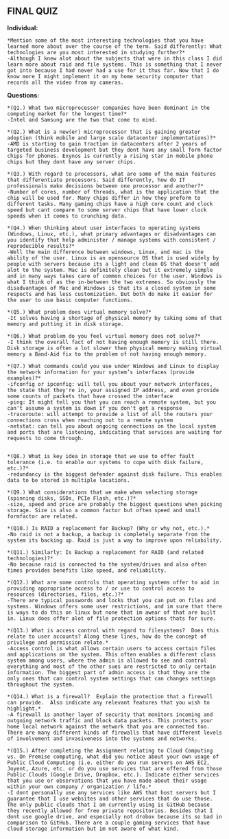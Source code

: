 ## FINAL QUIZ

  __Individual:__

    *Mention some of the most interesting technologies that you have learned more about over the course of the term. Said differently: What technologies are you most interested in studying further?*
    -Although I knew alot about the subjects that were in this class I did learn more about raid and file systems. This is something that I never got into because I had never had a use for it thus far. Now that I do know more I might implement it on my home security computer that records all the video from my cameras.

  __Questions:__

    *(Q1.) What two microprocessor companies have been dominant in the computing market for the longest time?*
    -Intel and Samsung are the two that come to mind.

    *(Q2.) What is a new(er) microprocessor that is gaining greater adoption (think mobile and large scale datacenter implementations)?*
    -AMD is starting to gain traction in datacenters after 2 years of targeted business development but they dont have any small form factor chips for phones. Exynos is currently a rising star in mobile phone chips but they dont have any server chips.

    *(Q3.) With regard to processors, what are some of the main features that differentiate processors. Said differently, how do IT professionals make decisions between one processor and another?*
    -Number of cores, number of threads, what is the application that the chip will be used for. Many chips differ in how they preform to different tasks. Many gaming chips have a high core count and clock speed but cant compare to some server chips that have lower clock speeds when it comes to crunching data.

    *(Q4.) When thinking about user interfaces to operating systems (Windows, Linux, etc.), what primary advantages or disadvantages can you identify that help administer / manage systems with consistent / reproducible results?*
    -Well the main difference between windows, Linux, and mac is the ability of the user. Linux is an opensource OS that is used widely by people with servers because its a light and clean OS that doesn't add alot to the system. Mac is definitely clean but it extremely simple and in many ways takes care of common choices for the user. Windows is what I think of as the in-between the two extremes. So obviously the disadvantages of Mac and Windows is that its a closed system in some respects and has less customization. But both do make it easier for the user to use basic computer functions.

    *(Q5.) What problem does virtual memory solve?*
    -It solves having a shortage of physical memory by taking some of that memory and putting it in disk storage.

    *(Q6.) What problem do you feel virtual memory does not solve?*
    -I think the overall fact of not having enough memory is still there. Disk storage is often a lot slower then physical memory making virtual memory a Band-Aid fix to the problem of not having enough memory.

    *(Q7.) What commands could you use under Windows and Linux to display the network information for your system’s interfaces (provide examples)?*
    -ifconfig or ipconfig: will tell you about your network interfaces, the state that they're in, your assigned IP address, and even provide some counts of packets that have crossed the interface
    -ping: It might tell you that you can reach a remote system, but you can't assume a system is down if you don't get a response
    -traceroute: will attempt to provide a list of all the routers your connections cross when reaching out to a remote system
    -netstat: can tell you about ongoing connections on the local system and ports that are listening, indicating that services are waiting for requests to come through.


    *(Q8.) What is key idea in storage that we use to offer fault tolerance (i.e. to enable our systems to cope with disk failure, etc.)?*
    -redundancy is the biggest defender against disk failure. This enables data to be stored in multiple locations.

    *(Q9.) What considerations that we make when selecting storage (spinning disks, SSDs, PCIe Flash, etc.)?*
    -size, speed and price are probably the biggest questions when picking storage. Size is also a common factor but often speed and small formfactor are related.

    *(Q10.) Is RAID a replacement for Backup? (Why or why not, etc.).*
    -No raid is not a backup, a backup is completely separate from the system its backing up. Raid is just a way to improve upon reliability.

    *(Q11.) Similarly: Is Backup a replacement for RAID (and related technologies)?*
    -No because raid is connected to the system/drives and also often times provides benefits like speed, and reliability.

    *(Q12.) What are some controls that operating systems offer to aid in providing appropriate access to / or use to control access to resources (directories, files, etc.)?*
    -There are typical passwords and locks that you can put on files and systems. Windows offers some user restrictions, and im sure that there is ways to do this on linux but none that im awear of that are built in. Linux does offer alot of file protection options thats for sure.

    *(Q13.) What is access control with regard to filesystems?  Does this relate to user accounts? Along these lines, how do the concept of privilege and permission relate.*
    -Access control is what allows certain users to access certain files and applications on the system. This often enables a different class system among users, where the admin is allowed to see and control everything and most of the other sues are restricted to only certain information. The biggest part of admin access is that they are the only ones that can control system settings that can changes settings throughout the system.

    *(Q14.) What is a firewall?  Explain the protection that a firewall can provide.  Also indicate any relevant features that you wish to highlight.*
    -A firewall is another layer of security that monitors incoming and outgoing network traffic and block data packets. This protects your home local network against the network that you are connected too. There are many different kinds of firewalls that have different levels of involvement and invasiveness into the systems and networks.

    *(Q15.) After completing the Assignment relating to Cloud Computing vs. On Premise computing, what did you notice about your own usage of Public Cloud Computing (i.e. either do you run servers on AWS EC2, Joyent, Azure, etc. or do you use services that are offered from those Public Clouds (Google Drive, Dropbox, etc.). Indicate either services that you use or observations that you have made about their usage within your own company / organization / life.*
    -I dont personally use any services like AWS that host servers but I guarantee that I use websites and other services that do use those. The only public clouds that I am currently using is GitHub because they recently allowed for free private repositories. Besides that I dont use google drive, and especially not drobox because its so bad in comparison to GitHub. There are a couple gaming services that have cloud storage information but im not aware of what kind. 
